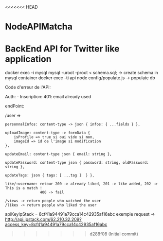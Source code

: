 <<<<<<< HEAD
# NodeAPIMatcha
BackEnd API for Twitter like application
=======
docker exec -i mysql mysql -uroot -proot < schema.sql; -> create schema in mysql container
docker exec -ti api node config/populate.js -> populate db

Code d'erreur de l'API:

Auth: - Inscription:
401: email already used

endPoint:

/user =>

<!--                             POST METHOD                     -->

    personnalInfos: content-type -> json { infos: { ...fields } },

    uploadImage: content-type -> formData {
        isProfile => true si oui vide si non,
        imageId => id de l'image si modification
    },

    updateEmail: content-type json { email: string },

    updatePassword: content-type json { password: string, oldPassword: string },

    updateTags: json { tags: [ ...tag ]  } },

    like/:username: retour 200 -> already liked, 201 -> like added, 202 -> This is a match !
                    400 -> fail

<!--                             GET METHOD                     -->

    /views -> return people who watched the user
    /likes -> return people who liked the user

apiKeyIpStack = 8cf41a94491a79cca14c42935af16abc
exemple request => http://api.ipstack.com/62.210.32.209?access_key=8cf41a94491a79cca14c42935af16abc
>>>>>>> d288f08 (Initial commit)
